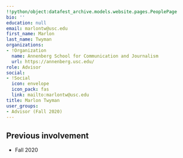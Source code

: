 ```yaml
---
!!python/object:datafest_archive.models.website.pages.PeoplePage
bio: ''
education: null
email: marlontw@usc.edu
first_name: Marlon
last_name: Twyman
organizations:
- !Organization
  name: Annenberg School for Communication and Journalism
  url: https://annenberg.usc.edu/
role: Advisor
social:
- !Social
  icon: envelope
  icon_pack: fas
  link: mailto:marlontw@usc.edu
title: Marlon Twyman
user_groups:
- Advisor (Fall 2020)
---
```


## Previous involvement

* Fall 2020